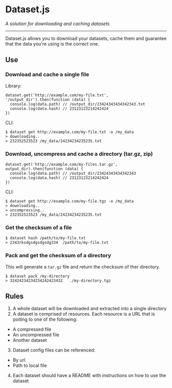 # Dataset.js
_A solution for downloading and caching datasets_

----

Dataset.js allows you to download your datasets, cache them and 
guarantee that the data you're using is the correct one.

## Use
### Download and cache a single file
Library:
```
dataset.get('http://example.com/my-file.txt', '/output_dir').then(function (data) {
  console.log(data.path) // /output_dir/23424343434342343.txt
  console.log(data.hash) // 23123123214242424
})
```
CLI:
```
$ dataset get http://example.com/my-file.txt -o /my_data
> downloading..
> 232352523523 /my_data/24234234235235.txt
```

### Download, uncompress and cache a directory (tar.gz, zip)
```
dataset.get('http://example.com/my-files.tar.gz', output_dir).then(function (data) {
  console.log(data.path) // /output_dir/23424343434342343
  console.log(data.hash) // 23123123214242424
})
```
CLI:
```
$ dataset get http://example.com/my-file.tgz -o /my_data
> downloading..
> uncompressing..
> 232352523523 /my_data/24234234235235.txt
```

### Get the checksum of a file
```
$ dataset hash /path/to/my-file.txt
> 2343rksdgsdgsdgsdg334  /path/to/my-file.txt
```
### Pack and get the checksum of a directory
This will generate a ``tar.gz`` file and return the checksum of ther directory.

```
$ dataset pack /my-directory
> 32424234234234242423432   ./my-directory.tgz
```

## Rules
1. A whole dataset will be downloaded and extracted into a single directory
2. A dataset is comprised of resources. Each resource is a URL that is poiting to one of the following:
  - A compressed file
  - An uncompressed file
  - Another dataset
3. Dataset config files can be referenced:
  - By url
  - Path to local file
4. Each dataset should have a README with instructions on how to use the dataset
